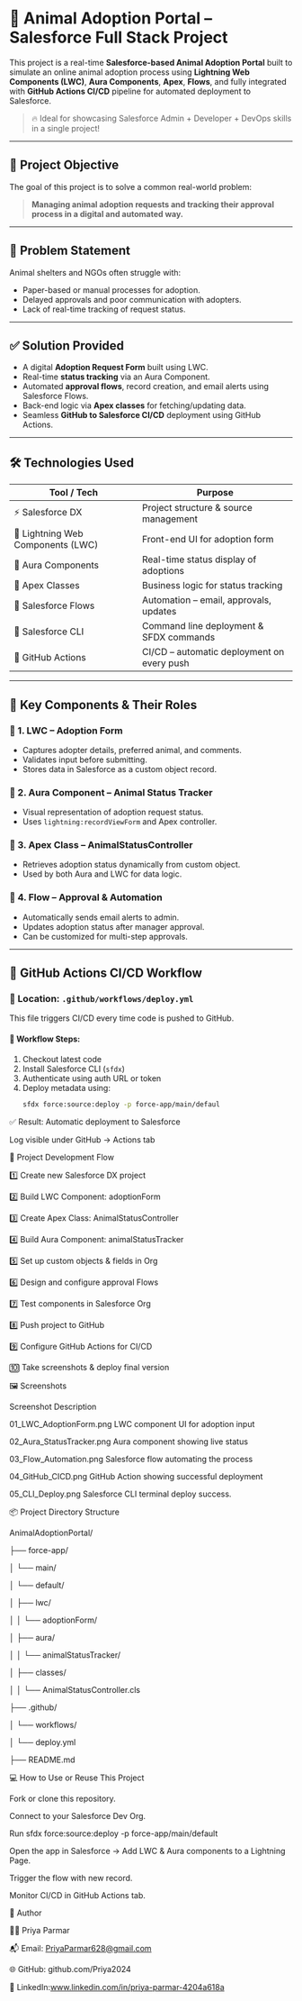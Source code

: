 # 🐾 Animal Adoption Portal – Salesforce Full Stack Project

This project is a real-time **Salesforce-based Animal Adoption Portal** built to simulate an online animal adoption process using **Lightning Web Components (LWC)**, **Aura Components**, **Apex**, **Flows**, and fully integrated with **GitHub Actions CI/CD** pipeline for automated deployment to Salesforce.

> 🔥 Ideal for showcasing Salesforce Admin + Developer + DevOps skills in a single project!

---

## 🎯 Project Objective

The goal of this project is to solve a common real-world problem:  
> **Managing animal adoption requests and tracking their approval process in a digital and automated way.**

---

## 🧠 Problem Statement

Animal shelters and NGOs often struggle with:
- Paper-based or manual processes for adoption.
- Delayed approvals and poor communication with adopters.
- Lack of real-time tracking of request status.

---

## ✅ Solution Provided

- A digital **Adoption Request Form** built using LWC.
- Real-time **status tracking** via an Aura Component.
- Automated **approval flows**, record creation, and email alerts using Salesforce Flows.
- Back-end logic via **Apex classes** for fetching/updating data.
- Seamless **GitHub to Salesforce CI/CD** deployment using GitHub Actions.

---

## 🛠️ Technologies Used

| Tool / Tech            | Purpose                                      |
|------------------------|----------------------------------------------|
| ⚡ Salesforce DX        | Project structure & source management        |
| 🧩 Lightning Web Components (LWC) | Front-end UI for adoption form       |
| 🌈 Aura Components      | Real-time status display of adoptions        |
| 🧠 Apex Classes         | Business logic for status tracking           |
| 🔄 Salesforce Flows     | Automation – email, approvals, updates       |
| 🧰 Salesforce CLI       | Command line deployment & SFDX commands      |
| 🔁 GitHub Actions       | CI/CD – automatic deployment on every push   |

---

## 🧱 Key Components & Their Roles

### 🔹 1. **LWC – Adoption Form**
- Captures adopter details, preferred animal, and comments.
- Validates input before submitting.
- Stores data in Salesforce as a custom object record.

### 🔹 2. **Aura Component – Animal Status Tracker**
- Visual representation of adoption request status.
- Uses `lightning:recordViewForm` and Apex controller.

### 🔹 3. **Apex Class – AnimalStatusController**
- Retrieves adoption status dynamically from custom object.
- Used by both Aura and LWC for data logic.

### 🔹 4. **Flow – Approval & Automation**
- Automatically sends email alerts to admin.
- Updates adoption status after manager approval.
- Can be customized for multi-step approvals.

---

## 🚀 GitHub Actions CI/CD Workflow

### 📂 Location: `.github/workflows/deploy.yml`

This file triggers CI/CD every time code is pushed to GitHub.

#### 🔄 Workflow Steps:
1. Checkout latest code
2. Install Salesforce CLI (`sfdx`)
3. Authenticate using auth URL or token
4. Deploy metadata using:
   ```bash
   sfdx force:source:deploy -p force-app/main/defaul
   
✅ Result:
Automatic deployment to Salesforce

Log visible under GitHub → Actions tab

🧪 Project Development Flow

1️⃣ Create new Salesforce DX project

2️⃣ Build LWC Component: adoptionForm

3️⃣ Create Apex Class: AnimalStatusController

4️⃣ Build Aura Component: animalStatusTracker

5️⃣ Set up custom objects & fields in Org

6️⃣ Design and configure approval Flows

7️⃣ Test components in Salesforce Org

8️⃣ Push project to GitHub

9️⃣ Configure GitHub Actions for CI/CD

🔟 Take screenshots & deploy final version

🖼️ Screenshots

Screenshot	Description

01_LWC_AdoptionForm.png	LWC component UI for adoption input

02_Aura_StatusTracker.png	Aura component showing live status

03_Flow_Automation.png	Salesforce flow automating the process

04_GitHub_CICD.png	GitHub Action showing successful deployment

05_CLI_Deploy.png	Salesforce CLI terminal deploy success.

📦 Project Directory Structure

AnimalAdoptionPortal/

├── force-app/

│   └── main/

│       └── default/

│           ├── lwc/


│           │      └── adoptionForm/

│           ├── aura/

│           │    └── animalStatusTracker/

│           ├── classes/ 

│           │   └── AnimalStatusController.cls

├── .github/

│   └── workflows/

│       └── deploy.yml

├── README.md


💻 How to Use or Reuse This Project

Fork or clone this repository.

Connect to your Salesforce Dev Org.

Run sfdx force:source:deploy -p force-app/main/default

Open the app in Salesforce → Add LWC & Aura components to a Lightning Page.

Trigger the flow with new record.

Monitor CI/CD in GitHub Actions tab.

📢 Author

👩‍💻 Priya Parmar

📬 Email: PriyaParmar628@gmail.com

🌐 GitHub: github.com/Priya2024

🔗 LinkedIn:www.linkedin.com/in/priya-parmar-4204a618a


